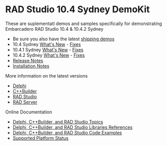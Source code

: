 # RAD Studio 10.4 Sydney DemoKit
These are suplementatl demos and samples specifically for demonstrating Embarcadero RAD Studio 10.4 & 10.4.2 Sydney 

* Be sure you also have the latest [shipping demos](https://github.com/Embarcadero/RADStudio10.4Demos) 
* 10.4 Sydney [What's New](http://docwiki.embarcadero.com/RADStudio/Sydney/en/What%27s_New) - [Fixes](http://docwiki.embarcadero.com/RADStudio/Sydney/en/New_features_and_customer_reported_issues_fixed_in_RAD_Studio_10.4)
* 10.4.1 Sydney [What's New](http://docwiki.embarcadero.com/RADStudio/Sydney/en/10.4_Sydney_-_Release_1) - [Fixes](http://docwiki.embarcadero.com/RADStudio/Sydney/en/New_features_and_customer_reported_issues_fixed_in_RAD_Studio_10.4.1) 
* 10.4.2 Sydney [What's New](http://docwiki.embarcadero.com/RADStudio/Sydney/en/10.4_Sydney_-_Release_2) - [Fixes](http://docwiki.embarcadero.com/RADStudio/Sydney/en/New_features_and_customer_reported_issues_fixed_in_RAD_Studio_10.4.2)
* [Release Notes](http://docwiki.embarcadero.com/RADStudio/Sydney/en/Release_Notes)
* [Installation Notes](http://docwiki.embarcadero.com/RADStudio/Sydney/en/Installation_Notes)

More information on the latest versions
* <a href="https://www.embarcadero.com/products/delphi">Delphi</a>
* <a href="https://www.embarcadero.com/products/cbuilder">C++Builder</a>
* <a href="https://www.embarcadero.com/products/rad-studio">RAD Studio</a>
* [RAD Server](https://www.embarcadero.com/products/rad-server)

Online Documentation
* <a href="http://docwiki.embarcadero.com/RADStudio/en/">Delphi, C++Builder, and RAD Studio Topics</a>
* <a href="http://docwiki.embarcadero.com/Libraries/en/">Delphi, C++Builder, and RAD Studio Libraries References</a>
* <a href="http://docwiki.embarcadero.com/CodeExamples/en/">Delphi, C++Builder, and RAD Studio Code Examples</a>
* <a href="http://docwiki.embarcadero.com/PlatformStatus/en/">Supported Platform Status</a>
